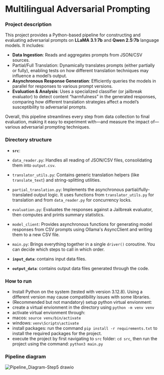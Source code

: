 # Multilingual Adversarial Prompting

### Project description
This project provides a Python-based pipeline for constructing and evaluating adversarial prompts on **LLaMA 3.1:7b** and **Qwen 2.5:7b** language models. It includes:

- **Data Ingestion**: Reads and aggregates prompts from JSON/CSV sources.
- Partial/Full Translation: Dynamically translates prompts (either partially or fully), enabling tests on how different translation techniques may influence a model’s output.
- **Asynchronous Response Generation**: Efficiently queries the models in parallel for responses to various prompt versions.
- **Evaluation & Analysis**: Uses a specialized classifier (or jailbreak evaluator) to detect content “harmfulness” in the generated responses, comparing how different translation strategies affect a model’s susceptibility to adversarial prompts.

Overall, this pipeline streamlines every step from data collection to final evaluation, making it easy to experiment with—and measure the impact of—various adversarial prompting techniques.

### Directory structure
- **`src`**:
 - `data_reader.py`: Handles all reading of JSON/CSV files, consolidating them into `output.csv`.
 - `translator_utils.py`: Contains generic translation helpers (like `translate_text`) and string-splitting utilities.
 - `partial_translation.py`: Implements the asynchronous partial/fully-translated output logic. It uses functions from `translator_utils.py` for translation and from `data_reader.py` for concurrency locks.
 - `evaluation.py`: Evaluates the responses against a Jailbreak evaluator, then computes and prints summary statistics.
 - `model_client`: Provides asynchronous functions for generating model responses from CSV prompts using Ollama's AsyncClient and writing them to a new CSV file.
 - `main.py`: Brings everything together in a single `driver()` coroutine. You can decide which steps to call in which order.

- **`input_data`**: contains input data files.
- **`output_data`**: contains output data files generated through the code.

### How to run
- Install Python on the system (tested with version 3.12.8). Using a different version may cause compatibility issues with some libraries.
- (Recommended but not mandatory) setup python virtual envionment:
 - create a virtual envionment in the directory using `python -m venv venv`
 - activate virtual envionment through:
  - macos: `source venv/bin/activate`
  - windows: `venv\Scripts\activate`
- install packages: run the command `pip install -r requirements.txt` to install the required packages for the project.
- execute the project by first navigating to `src` folder: `cd src`, then run the project using the command: `python3 main.py`

### Pipeline diagram
![Pipeline_Diagram-Step5 drawio](https://github.com/user-attachments/assets/9db7df06-36cb-4d45-826e-3a722283f0c5)
